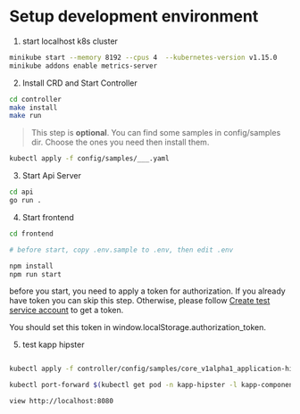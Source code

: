 # Setup development environment

1. start localhost k8s cluster

```bash
minikube start --memory 8192 --cpus 4  --kubernetes-version v1.15.0
minikube addons enable metrics-server
```

2. Install CRD and Start Controller

```bash
cd controller
make install
make run
```

> This step is **optional**. You can find some samples in config/samples dir. Choose the ones you need then install them.

```bash
kubectl apply -f config/samples/___.yaml
```

3. Start Api Server

```bash
cd api
go run .
```

4. Start frontend

```bash
cd frontend

# before start, copy .env.sample to .env, then edit .env

npm install
npm run start
```

before you start, you need to apply a token for authorization. If you already have token you can skip this step. Otherwise, please follow [Create test service account](./create-test-service-account.md) to get a token.

You should set this token in window.localStorage.authorization_token.

5. test kapp hipster

```bash

kubectl apply -f controller/config/samples/core_v1alpha1_application-hipster.yaml

kubectl port-forward $(kubectl get pod -n kapp-hipster -l kapp-component=frontend  -o jsonpath='{.items[0].metadata.name}') -n kapp-hipster 8080:8080

view http://localhost:8080
```
